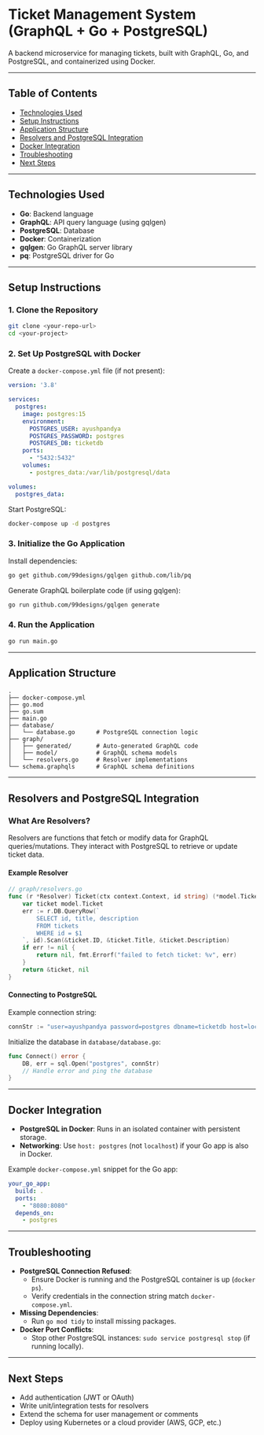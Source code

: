 # Ticket Management System (GraphQL + Go + PostgreSQL)

A backend microservice for managing tickets, built with GraphQL, Go, and PostgreSQL, and containerized using Docker.

---

## Table of Contents
- [Technologies Used](#technologies-used)
- [Setup Instructions](#setup-instructions)
- [Application Structure](#application-structure)
- [Resolvers and PostgreSQL Integration](#resolvers-and-postgresql-integration)
- [Docker Integration](#docker-integration)
- [Troubleshooting](#troubleshooting)
- [Next Steps](#next-steps)

---

## Technologies Used
- **Go**: Backend language
- **GraphQL**: API query language (using gqlgen)
- **PostgreSQL**: Database
- **Docker**: Containerization
- **gqlgen**: Go GraphQL server library
- **pq**: PostgreSQL driver for Go

---

## Setup Instructions

### 1. Clone the Repository
```bash
git clone <your-repo-url>
cd <your-project>
```

### 2. Set Up PostgreSQL with Docker
Create a `docker-compose.yml` file (if not present):

```yaml
version: '3.8'

services:
  postgres:
    image: postgres:15
    environment:
      POSTGRES_USER: ayushpandya
      POSTGRES_PASSWORD: postgres
      POSTGRES_DB: ticketdb
    ports:
      - "5432:5432"
    volumes:
      - postgres_data:/var/lib/postgresql/data

volumes:
  postgres_data:
```

Start PostgreSQL:
```bash
docker-compose up -d postgres
```

### 3. Initialize the Go Application
Install dependencies:
```bash
go get github.com/99designs/gqlgen github.com/lib/pq
```
Generate GraphQL boilerplate code (if using gqlgen):
```bash
go run github.com/99designs/gqlgen generate
```

### 4. Run the Application
```bash
go run main.go
```

---

## Application Structure
```
.
├── docker-compose.yml
├── go.mod
├── go.sum
├── main.go
├── database/
│   └── database.go      # PostgreSQL connection logic
├── graph/
│   ├── generated/       # Auto-generated GraphQL code
│   ├── model/           # GraphQL schema models
│   └── resolvers.go     # Resolver implementations
└── schema.graphqls      # GraphQL schema definitions
```

---

## Resolvers and PostgreSQL Integration

### What Are Resolvers?
Resolvers are functions that fetch or modify data for GraphQL queries/mutations. They interact with PostgreSQL to retrieve or update ticket data.

#### Example Resolver
```go
// graph/resolvers.go
func (r *Resolver) Ticket(ctx context.Context, id string) (*model.Ticket, error) {
    var ticket model.Ticket
    err := r.DB.QueryRow(`
        SELECT id, title, description 
        FROM tickets 
        WHERE id = $1
    `, id).Scan(&ticket.ID, &ticket.Title, &ticket.Description)
    if err != nil {
        return nil, fmt.Errorf("failed to fetch ticket: %v", err)
    }
    return &ticket, nil
}
```

#### Connecting to PostgreSQL
Example connection string:
```go
connStr := "user=ayushpandya password=postgres dbname=ticketdb host=localhost sslmode=disable"
```
Initialize the database in `database/database.go`:
```go
func Connect() error {
    DB, err = sql.Open("postgres", connStr)
    // Handle error and ping the database
}
```

---

## Docker Integration

- **PostgreSQL in Docker**: Runs in an isolated container with persistent storage.
- **Networking**: Use `host: postgres` (not `localhost`) if your Go app is also in Docker.

Example `docker-compose.yml` snippet for the Go app:
```yaml
your_go_app:
  build: .
  ports:
    - "8080:8080"
  depends_on:
    - postgres
```

---

## Troubleshooting

- **PostgreSQL Connection Refused**:
  - Ensure Docker is running and the PostgreSQL container is up (`docker ps`).
  - Verify credentials in the connection string match `docker-compose.yml`.
- **Missing Dependencies**:
  - Run `go mod tidy` to install missing packages.
- **Docker Port Conflicts**:
  - Stop other PostgreSQL instances: `sudo service postgresql stop` (if running locally).

---

## Next Steps
- Add authentication (JWT or OAuth)
- Write unit/integration tests for resolvers
- Extend the schema for user management or comments
- Deploy using Kubernetes or a cloud provider (AWS, GCP, etc.)
